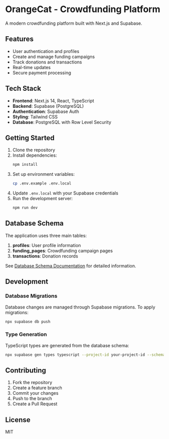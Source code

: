 # OrangeCat - Crowdfunding Platform

A modern crowdfunding platform built with Next.js and Supabase.

## Features

- User authentication and profiles
- Create and manage funding campaigns
- Track donations and transactions
- Real-time updates
- Secure payment processing

## Tech Stack

- **Frontend**: Next.js 14, React, TypeScript
- **Backend**: Supabase (PostgreSQL)
- **Authentication**: Supabase Auth
- **Styling**: Tailwind CSS
- **Database**: PostgreSQL with Row Level Security

## Getting Started

1. Clone the repository
2. Install dependencies:
   ```bash
   npm install
   ```
3. Set up environment variables:
   ```bash
   cp .env.example .env.local
   ```
4. Update `.env.local` with your Supabase credentials
5. Run the development server:
   ```bash
   npm run dev
   ```

## Database Schema

The application uses three main tables:

1. **profiles**: User profile information
2. **funding_pages**: Crowdfunding campaign pages
3. **transactions**: Donation records

See [Database Schema Documentation](docs/database-schema.md) for detailed information.

## Development

### Database Migrations

Database changes are managed through Supabase migrations. To apply migrations:

```bash
npx supabase db push
```

### Type Generation

TypeScript types are generated from the database schema:

```bash
npx supabase gen types typescript --project-id your-project-id --schema public > src/types/database.ts
```

## Contributing

1. Fork the repository
2. Create a feature branch
3. Commit your changes
4. Push to the branch
5. Create a Pull Request

## License

MIT
